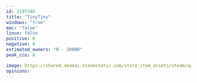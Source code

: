 ```yaml
---
id: 2197340
title: "TinyTiny"
windows: "true"
mac: "false"
linux: false
positive: 0
negative: 0
estimated_owners: "0 - 20000"
peak_ccu: 0

image: https://shared.akamai.steamstatic.com/store_item_assets/steam/apps/2197340/header.jpg?t=1673281280
opinions:
---
```

